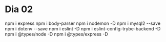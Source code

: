# Dia 02

npm i express
npm i body-parser
npm i nodemon -D
npm i mysql2 --save
npm i dotenv --save
npm i eslint -D
npm i eslint-config-trybe-backend -D
npm i @types/node -D
npm i @types/express -D